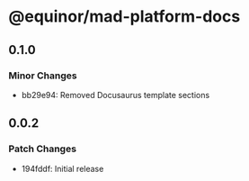 # @equinor/mad-platform-docs

## 0.1.0

### Minor Changes

-   bb29e94: Removed Docusaurus template sections

## 0.0.2

### Patch Changes

-   194fddf: Initial release
